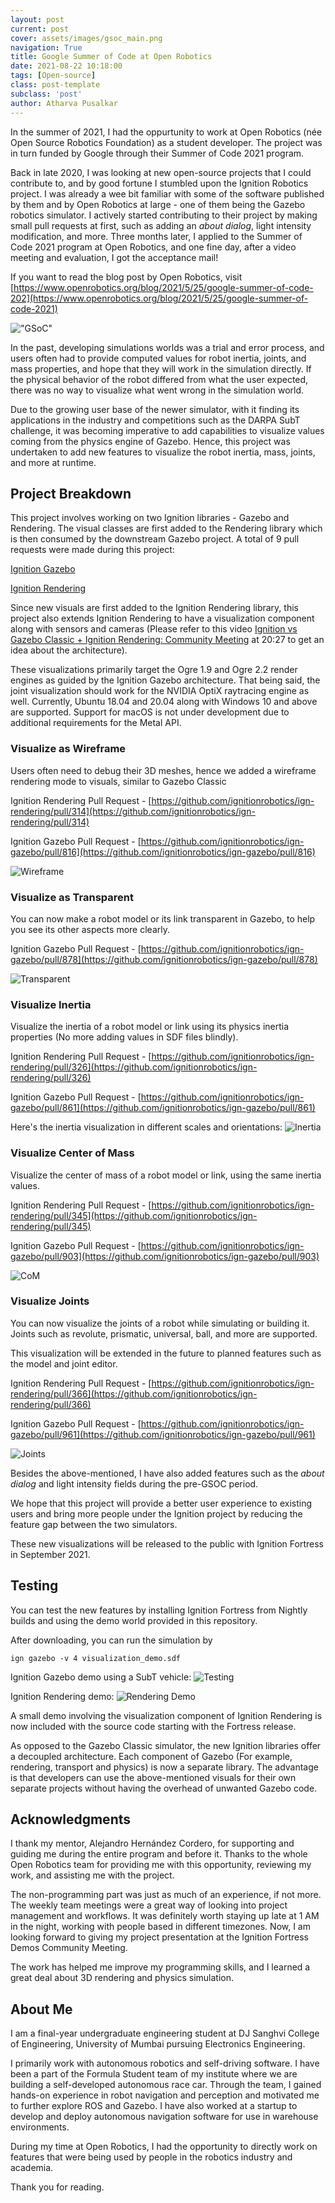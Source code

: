 ```yaml
---
layout: post
current: post
cover: assets/images/gsoc_main.png
navigation: True
title: Google Summer of Code at Open Robotics
date: 2021-08-22 10:18:00
tags: [Open-source]
class: post-template
subclass: 'post'
author: Atharva Pusalkar
---
```


In the summer of 2021, I had the oppurtunity to work at Open Robotics (née
Open Source Robotics Foundation) as a student developer. The project was in turn funded by Google through their Summer of Code 2021 program.

Back in late 2020, I was looking at new open-source projects that I could contribute to, and by good fortune I stumbled upon the Ignition Robotics project. I was already a wee bit familiar with some of the software published by them and by Open Robotics at large - one of them being the Gazebo robotics simulator. I actively started contributing to their project by making small pull requests at first, such as adding an <i>about dialog</i>, light intensity modification, and more. Three months later, I applied to the Summer of Code 2021 program at Open Robotics, and one fine day, after a video meeting and evaluation, I got the acceptance mail!

If you want to read the blog post by Open Robotics, visit [https://www.openrobotics.org/blog/2021/5/25/google-summer-of-code-202](https://www.openrobotics.org/blog/2021/5/25/google-summer-of-code-2021)

!["GSoC"](assets/images/gsoc_open_robotics.png)

In the past, developing simulations worlds was a trial and error process, and users often had to provide computed values for robot inertia, joints, and mass properties, and hope that they will work in the simulation directly. If the physical behavior of the robot differed from what the user expected, there was no way to visualize what went wrong in the simulation world.

Due to the growing user base of the newer simulator, with it finding its applications in the industry and competitions such as the DARPA SubT challenge, it was becoming imperative to add capabilities to visualize values coming from the physics engine of Gazebo. Hence, this project was undertaken to add new features to visualize the robot inertia, mass, joints, and more at runtime.

## Project Breakdown

This project involves working on two Ignition libraries - Gazebo and Rendering. The visual classes are first added to the Rendering library which is then consumed by the downstream Gazebo project. A total of 9 pull requests were made during this project:

[Ignition Gazebo](https://github.com/ignitionrobotics/ign-gazebo/pulls?q=is%3Apr+author%3A%22atharva-18%22+created%3A%3E2021-05-01+closed%3A%3C2021-10-01++is%3Aclosed+)

[Ignition Rendering](https://github.com/ignitionrobotics/ign-rendering/pulls?q=is%3Apr+author%3A%22atharva-18%22+created%3A%3E2021-05-01+closed%3A%3C2021-10-01++is%3Aclosed+)

Since new visuals are first added to the Ignition Rendering library, this project also extends Ignition Rendering to have a visualization component along with sensors and cameras (Please refer to this video [Ignition vs Gazebo Classic + Ignition Rendering: Community Meeting](https://youtu.be/JugZs9rzpKM?t=1227) at 20:27 to get an idea about the architecture).

These visualizations primarily target the Ogre 1.9 and Ogre 2.2 render engines as guided by the Ignition Gazebo architecture. That being said, the joint visualization should work for the NVIDIA OptiX raytracing engine as well. Currently, Ubuntu 18.04 and 20.04 along with Windows 10 and above are supported. Support for macOS is not under development due to additional requirements for the Metal API.

### Visualize as Wireframe

Users often need to debug their 3D meshes, hence we added a wireframe rendering mode to visuals, similar to Gazebo Classic

Ignition Rendering Pull Request - [https://github.com/ignitionrobotics/ign-rendering/pull/314](https://github.com/ignitionrobotics/ign-rendering/pull/314)

Ignition Gazebo Pull Request - [https://github.com/ignitionrobotics/ign-gazebo/pull/816](https://github.com/ignitionrobotics/ign-gazebo/pull/816)

![Wireframe](assets/images/wireframe.gif)

### Visualize as Transparent

You can now make a robot model or its link transparent in Gazebo, to help you see its other aspects more clearly.

Ignition Gazebo Pull Request - [https://github.com/ignitionrobotics/ign-gazebo/pull/878](https://github.com/ignitionrobotics/ign-gazebo/pull/878)

![Transparent](assets/images/transparent.gif)

### Visualize Inertia

Visualize the inertia of a robot model or link using its physics inertia properties (No more adding values in SDF files blindly).

Ignition Rendering Pull Request - [https://github.com/ignitionrobotics/ign-rendering/pull/326](https://github.com/ignitionrobotics/ign-rendering/pull/326)

Ignition Gazebo Pull Request - [https://github.com/ignitionrobotics/ign-gazebo/pull/861](https://github.com/ignitionrobotics/ign-gazebo/pull/861)

Here's the inertia visualization in different scales and orientations:
![Inertia](assets/images/inertia.png)

### Visualize Center of Mass

Visualize the center of mass of a robot model or link, using the same inertia values.

Ignition Rendering Pull Request - [https://github.com/ignitionrobotics/ign-rendering/pull/345](https://github.com/ignitionrobotics/ign-rendering/pull/345)

Ignition Gazebo Pull Request - [https://github.com/ignitionrobotics/ign-gazebo/pull/903](https://github.com/ignitionrobotics/ign-gazebo/pull/903)

![CoM](assets/images/com.gif)

### Visualize Joints

You can now visualize the joints of a robot while simulating or building it. Joints such as revolute, prismatic, universal, ball, and more are supported.

This visualization will be extended in the future to planned features such as the model and joint editor.

Ignition Rendering Pull Request - [https://github.com/ignitionrobotics/ign-rendering/pull/366](https://github.com/ignitionrobotics/ign-rendering/pull/366)

Ignition Gazebo Pull Request - [https://github.com/ignitionrobotics/ign-gazebo/pull/961](https://github.com/ignitionrobotics/ign-gazebo/pull/961)

![Joints](assets/images/joints.gif)

Besides the above-mentioned, I have also added features such as the <i>about dialog</i> and light intensity fields during the pre-GSOC period.

We hope that this project will provide a better user experience to existing users and bring more people under the Ignition project by reducing the feature gap between the two simulators.

These new visualizations will be released to the public with Ignition Fortress in September 2021.

## Testing

You can test the new features by installing Ignition Fortress from Nightly builds and using the demo world provided in this repository.

After downloading, you can run the simulation by
```
ign gazebo -v 4 visualization_demo.sdf
```

Ignition Gazebo demo using a SubT vehicle:
![Testing](assets/images/testing.gif)

Ignition Rendering demo:
![Rendering Demo](assets/images/rendering-demo.png)

A small demo involving the visualization component of Ignition Rendering is now included with the source code starting with the Fortress release.

As opposed to the Gazebo Classic simulator, the new Ignition libraries offer a decoupled architecture. Each component of Gazebo (For example, rendering, transport and physics) is now a separate library. The advantage is that developers can use the above-mentioned visuals for their own separate projects without having the overhead of unwanted Gazebo code.

## Acknowledgments

I thank my mentor, Alejandro Hernández Cordero, for supporting and guiding me during the entire program and before it. Thanks to the whole Open Robotics team for providing me with this opportunity, reviewing my work, and assisting me with the project.

<!--
[Meet with Open Robotics development team](assets/images/meet.png)
-->

The non-programming part was just as much of an experience, if not more. The weekly team meetings were a great way of looking into project management and workflows. It was definitely worth staying up late at 1 AM in the night, working with people based in different timezones. Now, I am looking forward to giving my project presentation at the Ignition Fortress Demos Community Meeting.

The work has helped me improve my programming skills, and I learned a great deal about 3D rendering and physics simulation.

## About Me

I am a final-year undergraduate engineering student at DJ Sanghvi College of Engineering, University of Mumbai pursuing Electronics Engineering.


I primarily work with autonomous robotics and self-driving software. I have been a part of the Formula Student team of my institute where we are building a self-developed autonomous race car. Through the team, I gained hands-on experience in robot navigation and perception and motivated me to further explore ROS and Gazebo. I have also worked at a startup to develop and deploy autonomous navigation software for use in warehouse environments.

During my time at Open Robotics, I had the opportunity to directly work on features that were being used by people in the robotics industry and academia.

Thank you for reading.
